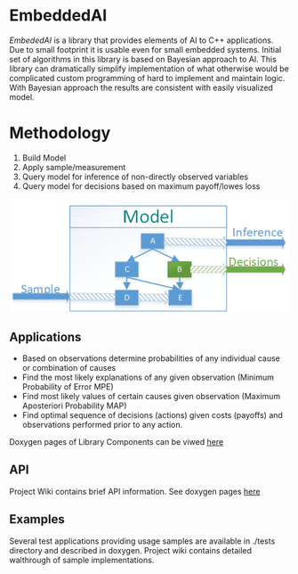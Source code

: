 # EmbeddedAI    

*EmbededAI* is a library that provides elements of AI to C++ applications.
Due to small footprint it is usable even for small embedded systems.
Initial set of algorithms in this library is based on Bayesian approach to AI.
This library can dramatically simplify implementation of what otherwise 
would be complicated custom programming of hard to implement and maintain logic. 
With Bayesian approach the results are consistent with easily visualized model. 

# Methodology
  1. Build Model
  2. Apply sample/measurement
  3. Query model for inference of non-directly observed variables
  4. Query model for decisions based on maximum payoff/lowes loss

![model](./docs/model.png)
 
 

## Applications
   * Based on observations determine probabilities of any individual cause or 
 combination of causes 
   * Find the most likely explanations of any given observation (Minimum Probability of Error MPE)
   * Find most likely values of certain causes given observation (Maximum Aposteriori Probability MAP)
   * Find optimal sequence of decisions (actions) given costs (payoffs) 
     and observations performed prior to any action. 

Doxygen pages of Library Components can be viwed [here](http://htmlpreview.github.com/?https://github.com/boralt/EmbeddedAI/api/html/classes.html)

## API

Project Wiki contains brief API information. See doxygen pages [here](http://htmlpreview.github.com/?https://github.com/boralt/art/api/html/classes.html)


## Examples
Several test applications providing usage samples are available in ./tests 
directory and described in doxygen. Project wiki contains detailed walthrough
of sample implementations.


